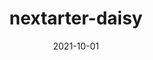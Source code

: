 ---
title: nextarter-daisy
projectLink: https://nextarter-daisy.sznm.dev
repoLink: https://github.com/sozonome/nextarter-daisy
description: 🔋⚡ battery packed template to initialize Next.js app with TailwindCSS - daisy UI & Typescript setup
date: "2021-10-01"
icon: "/app_icons/nextarter-chakra.svg"
stacks:
  - nextjs
  - tailwindcss
---